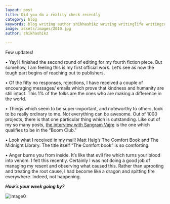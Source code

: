 ```yaml
---
layout: post
title: Did you do a reality check recently
category: blog
keywords: blog writing author shikhashikz writing writinglife writingcommunity dailyblogpost dailyblogpostchallenge 
image: assets/images/2010.jpg
author: shikhashikz

---
```

Few updates!

•	Yay! I finished the second round of editing for my fourth fiction piece. But somehow, I am feeling this is my first official work. Let’s see as now the tough part begins of reaching out to publishers.

•	Of the fifty no responses, rejections, I have received a couple of encouraging messages/ emails which prove that kindness and humanity are still intact. This 1% of the folks are the ones who are making a difference in the world.

•	Things which seem to be super-important, and noteworthy to others, look to be really ordinary to me. Not everything can be awesome. Out of 1000 projects, there is that one particular thing which is outstanding. Like out of my so many posts, [the interview with Sangram Vajre](https://shikhashikz.com/ShikhaPakhide-In-Conversation-with-Sangram-Vajre/) is the one which qualifies to be in the “Boom Club."

•	Look what I received in my mail! Matt Haig’s The Comfort Book and The Midnight Library. The title itself “The Comfort book” is so comforting.

•	Anger burns you from inside. It’s like that evil fire which turns your blood into venom. I felt this recently. Certainly I was not doing a good job of managing my resent and observing what caused this. Rather than uprooting and treating the root cause, I had become like a dragon and spitting fire everywhere. Indeed, not happening.

***How’s your week going by?***

![image0](https://user-images.githubusercontent.com/21696121/138055151-a146c813-c4fa-46ad-b356-5c804c41d5d7.jpeg)


